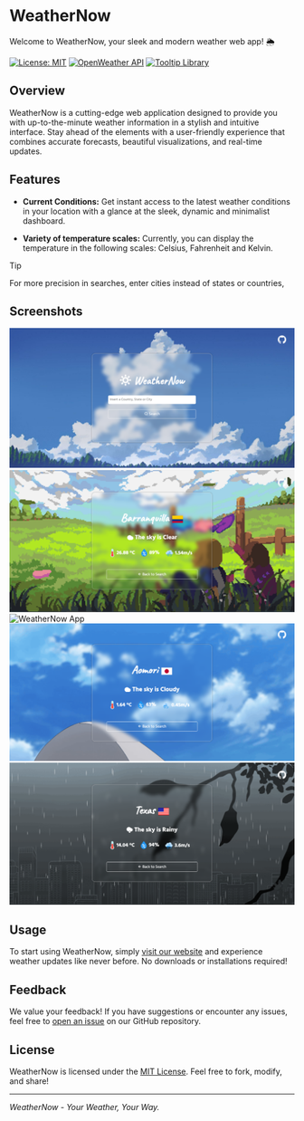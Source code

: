 # WeatherNow

Welcome to WeatherNow, your sleek and modern weather web app! 🌦️

[![License: MIT](https://img.shields.io/badge/License-MIT-blue.svg)](LICENSE.md)
[![OpenWeather API](https://img.shields.io/badge/Powered%20by-OpenWeather-orange.svg)](https://openweathermap.org/)
[![Tooltip Library](https://img.shields.io/badge/Tooltips%20by-Tippy.js-pink.svg)](https://atomiks.github.io/tippyjs/)

## Overview

WeatherNow is a cutting-edge web application designed to provide you with up-to-the-minute weather information in a stylish and intuitive interface. Stay ahead of the elements with a user-friendly experience that combines accurate forecasts, beautiful visualizations, and real-time updates.

## Features

- **Current Conditions:** Get instant access to the latest weather conditions in your location with a glance at the sleek, dynamic and minimalist dashboard.

- **Variety of temperature scales:** Currently, you can display the temperature in the following scales: Celsius, Fahrenheit and Kelvin.

>[!TIP]
>For more precision in searches, enter cities instead of states or countries,

## Screenshots

![WeatherNow App](./Screenshots/Main.png)
![WeatherNow App](./Screenshots/Barranquilla.png)
![WeatherNow App](./Screenshots/Medellín.png)
![WeatherNow App](./Screenshots/Aomori.png)
![WeatherNow App](./Screenshots/Texas.png)

## Usage

To start using WeatherNow, simply [visit our website](https://weathernow-app.com) and experience weather updates like never before. No downloads or installations required!

## Feedback

We value your feedback! If you have suggestions or encounter any issues, feel free to [open an issue](https://github.com/StevenTete/weathernow/issues) on our GitHub repository.

## License

WeatherNow is licensed under the [MIT License](LICENSE.md). Feel free to fork, modify, and share!

---

*WeatherNow - Your Weather, Your Way.*
